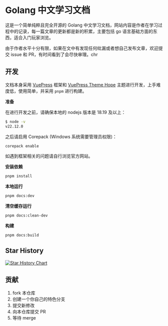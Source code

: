 # Golang 中文学习文档

这是一个简单纯粹且完全开源的 Golang 中文学习文档，网站内容是作者在学习过程中的记录，每一篇文章的更新都是新的积累，主要包括 go 语言基础方面的东西，适合入门玩家浏览。

由于作者水平十分有限，如果在文中有发现任何纰漏或者想自己发布文章，欢迎提交 issue 和 PR，有时间看到了会尽快审理。chr

## 开发

文档本身采用 [VuePress](https://vuejs.press/zh/) 框架和 [VuePress Theme Hope](https://theme-hope.vuejs.press/zh/) 主题进行开发，上手难度低，使用简单，并采用 `pnpm` 进行构建。

**准备**

在进行开发之前，请确保本地的 nodejs 版本是 18.19 及以上：

```bash
$ node -v
v22.12.0
```

之后请启用 Corepack (Windows 系统需要管理员权限)：

```bash
corepack enable
```

如遇到框架相关的问题请自行浏览官方网站。

**安装依赖**

```bash
pnpm install
```

**本地运行**

```bash
pnpm docs:dev
```

**清空缓存运行**

```bash
pnpm docs:clean-dev
```

**构建**

```bash
pnpm docs:build
```

## Star History

[![Star History Chart](https://api.star-history.com/svg?repos=Open-Source-CQUT/Golang-Doc&type=Timeline)](https://star-history.com/#Open-Source-CQUT/Golang-Doc&Timeline)

## 贡献

1. fork 本仓库
2. 创建一个你自己的特色分支
3. 提交新修改
4. 向本仓库提交 PR
5. 等待 merge
